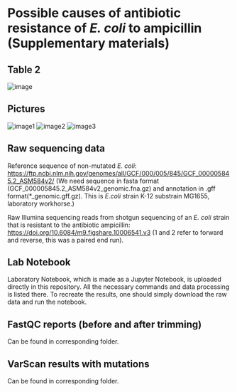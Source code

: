 # Possible causes of antibiotic resistance of *E. coli* to ampicillin (Supplementary materials)

## Table 2

![image](https://user-images.githubusercontent.com/60008375/198722357-c9723041-0bf4-4f47-885a-169cc4367a6c.png)

## Pictures

![image1](https://user-images.githubusercontent.com/60008375/198722518-340e7a3b-774f-42c3-89f8-6781ffad58d1.png)
![image2](https://user-images.githubusercontent.com/60008375/198722470-a95e2d12-0d09-4ae0-b451-db8b70bf1059.png)
![image3](https://user-images.githubusercontent.com/60008375/198722482-f0479152-6be8-45bb-94f6-77eaedbf9c2c.png)


## Raw sequencing data

Reference sequence of non-mutated *E. coli*: https://ftp.ncbi.nlm.nih.gov/genomes/all/GCF/000/005/845/GCF_000005845.2_ASM584v2/ 
(We need sequence in fasta format (GCF_000005845.2_ASM584v2_genomic.fna.gz) and annotation in .gff format(*_genomic.gff.gz). This is *E.coli* strain K-12 substrain MG1655, laboratory workhorse.)

Raw Illumina sequencing reads from shotgun sequencing of an *E. coli* strain that is resistant to the antibiotic ampicillin:
https://doi.org/10.6084/m9.figshare.10006541.v3
(1 and 2 refer to forward and reverse, this was a paired end run).

## Lab Notebook

Laboratory Notebook, which is made as a Jupyter Notebook, is uploaded directly in this repository. All the necessary commands and data processing is listed there. To recreate the results, one should simply download the raw data and run the notebook.

## FastQC reports (before and after trimming)

Can be found in corresponding folder.

## VarScan results with mutations

Can be found in corresponding folder.
